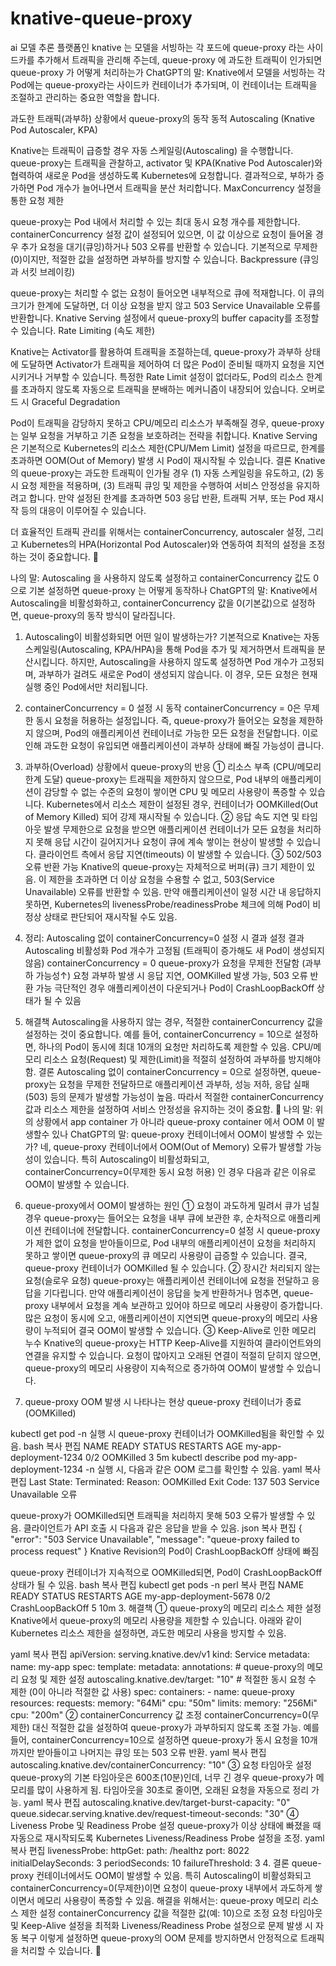 # knative-queue-proxy

ai 모델 추론 플랫폼인 knative 는 모델을 서빙하는 각 포드에 queue-proxy 라는 사이드카를 추가해서 트래픽을 관리해 주는데, queue-proxy 에 과도한 트래픽이 인가되면 queue-proxy 가 어떻게 처리하는가
ChatGPT의 말:
Knative에서 모델을 서빙하는 각 Pod에는 queue-proxy라는 사이드카 컨테이너가 추가되며, 이 컨테이너는 트래픽을 조절하고 관리하는 중요한 역할을 합니다.

과도한 트래픽(과부하) 상황에서 queue-proxy의 동작
동적 Autoscaling (Knative Pod Autoscaler, KPA)

Knative는 트래픽이 급증할 경우 자동 스케일링(Autoscaling) 을 수행합니다.
queue-proxy는 트래픽을 관찰하고, activator 및 KPA(Knative Pod Autoscaler)와 협력하여 새로운 Pod을 생성하도록 Kubernetes에 요청합니다.
결과적으로, 부하가 증가하면 Pod 개수가 늘어나면서 트래픽을 분산 처리합니다.
MaxConcurrency 설정을 통한 요청 제한

queue-proxy는 Pod 내에서 처리할 수 있는 최대 동시 요청 개수를 제한합니다.
containerConcurrency 설정 값이 설정되어 있으면, 이 값 이상으로 요청이 들어올 경우 추가 요청을 대기(큐잉)하거나 503 오류를 반환할 수 있습니다.
기본적으로 무제한(0)이지만, 적절한 값을 설정하면 과부하를 방지할 수 있습니다.
Backpressure (큐잉과 서킷 브레이킹)

queue-proxy는 처리할 수 없는 요청이 들어오면 내부적으로 큐에 적재합니다.
이 큐의 크기가 한계에 도달하면, 더 이상 요청을 받지 않고 503 Service Unavailable 오류를 반환합니다.
Knative Serving 설정에서 queue-proxy의 buffer capacity를 조정할 수 있습니다.
Rate Limiting (속도 제한)

Knative는 Activator를 활용하여 트래픽을 조절하는데, queue-proxy가 과부하 상태에 도달하면 Activator가 트래픽을 제어하여 더 많은 Pod이 준비될 때까지 요청을 지연시키거나 거부할 수 있습니다.
특정한 Rate Limit 설정이 없더라도, Pod의 리소스 한계를 초과하지 않도록 자동으로 트래픽을 분배하는 메커니즘이 내장되어 있습니다.
오버로드 시 Graceful Degradation

Pod이 트래픽을 감당하지 못하고 CPU/메모리 리소스가 부족해질 경우, queue-proxy는 일부 요청을 거부하고 기존 요청을 보호하려는 전략을 취합니다.
Knative Serving은 기본적으로 Kubernetes의 리소스 제한(CPU/Mem Limit) 설정을 따르므로, 한계를 초과하면 OOM(Out of Memory) 발생 시 Pod이 재시작될 수 있습니다.
결론
Knative의 queue-proxy는 과도한 트래픽이 인가될 경우 (1) 자동 스케일링을 유도하고, (2) 동시 요청 제한을 적용하며, (3) 트래픽 큐잉 및 제한을 수행하여 서비스 안정성을 유지하려고 합니다. 만약 설정된 한계를 초과하면 503 응답 반환, 트래픽 거부, 또는 Pod 재시작 등의 대응이 이루어질 수 있습니다.

더 효율적인 트래픽 관리를 위해서는 containerConcurrency, autoscaler 설정, 그리고 Kubernetes의 HPA(Horizontal Pod Autoscaler)와 연동하여 최적의 설정을 조정하는 것이 중요합니다. 🚀

나의 말:
Autoscaling 을 사용하지 않도록 설정하고 containerConcurrency 값도 0 으로 기본 설정하면 queue-proxy 는 어떻게 동작하나
ChatGPT의 말:
Knative에서 Autoscaling을 비활성화하고, containerConcurrency 값을 0(기본값)으로 설정하면, queue-proxy의 동작 방식이 달라집니다.

1. Autoscaling이 비활성화되면 어떤 일이 발생하는가?
기본적으로 Knative는 자동 스케일링(Autoscaling, KPA/HPA)을 통해 Pod을 추가 및 제거하면서 트래픽을 분산시킵니다.
하지만, Autoscaling을 사용하지 않도록 설정하면 Pod 개수가 고정되며, 과부하가 걸려도 새로운 Pod이 생성되지 않습니다.
이 경우, 모든 요청은 현재 실행 중인 Pod에서만 처리됩니다.
2. containerConcurrency = 0 설정 시 동작
containerConcurrency = 0은 무제한 동시 요청을 허용하는 설정입니다.
즉, queue-proxy가 들어오는 요청을 제한하지 않으며, Pod의 애플리케이션 컨테이너로 가능한 모든 요청을 전달합니다.
이로 인해 과도한 요청이 유입되면 애플리케이션이 과부하 상태에 빠질 가능성이 큽니다.
3. 과부하(Overload) 상황에서 queue-proxy의 반응
① 리소스 부족 (CPU/메모리 한계 도달)
queue-proxy는 트래픽을 제한하지 않으므로, Pod 내부의 애플리케이션이 감당할 수 없는 수준의 요청이 쌓이면 CPU 및 메모리 사용량이 폭증할 수 있습니다.
Kubernetes에서 리소스 제한이 설정된 경우, 컨테이너가 OOMKilled(Out of Memory Killed) 되어 강제 재시작될 수 있습니다.
② 응답 속도 지연 및 타임아웃 발생
무제한으로 요청을 받으면 애플리케이션 컨테이너가 모든 요청을 처리하지 못해 응답 시간이 길어지거나 요청이 큐에 계속 쌓이는 현상이 발생할 수 있습니다.
클라이언트 측에서 응답 지연(timeouts) 이 발생할 수 있습니다.
③ 502/503 오류 반환 가능
Knative의 queue-proxy는 자체적으로 버퍼(큐) 크기 제한이 있음.
이 제한을 초과하면 더 이상 요청을 수용할 수 없고, 503(Service Unavailable) 오류를 반환할 수 있음.
만약 애플리케이션이 일정 시간 내 응답하지 못하면, Kubernetes의 livenessProbe/readinessProbe 체크에 의해 Pod이 비정상 상태로 판단되어 재시작될 수도 있음.
4. 정리: Autoscaling 없이 containerConcurrency=0 설정 시 결과
설정	결과
Autoscaling 비활성화	Pod 개수가 고정됨 (트래픽이 증가해도 새 Pod이 생성되지 않음)
containerConcurrency = 0	queue-proxy가 요청을 무제한 전달함 (과부하 가능성↑)
요청 과부하 발생 시	응답 지연, OOMKilled 발생 가능, 503 오류 반환 가능
극단적인 경우	애플리케이션이 다운되거나 Pod이 CrashLoopBackOff 상태가 될 수 있음
5. 해결책
Autoscaling을 사용하지 않는 경우, 적절한 containerConcurrency 값을 설정하는 것이 중요합니다.
예를 들어, containerConcurrency = 10으로 설정하면, 하나의 Pod이 동시에 최대 10개의 요청만 처리하도록 제한할 수 있음.
CPU/메모리 리소스 요청(Request) 및 제한(Limit)을 적절히 설정하여 과부하를 방지해야 함.
결론
Autoscaling 없이 containerConcurrency = 0으로 설정하면, queue-proxy는 요청을 무제한 전달하므로 애플리케이션 과부하, 성능 저하, 응답 실패(503) 등의 문제가 발생할 가능성이 높음.
따라서 적절한 containerConcurrency 값과 리소스 제한을 설정하여 서비스 안정성을 유지하는 것이 중요함. 🚀
나의 말:
위의 상황에서 app container 가 아니라 queue-proxy container 에서 OOM 이 발생할수 있나
ChatGPT의 말:
queue-proxy 컨테이너에서 OOM이 발생할 수 있는가?
네, queue-proxy 컨테이너에서 OOM(Out of Memory) 오류가 발생할 가능성이 있습니다.
특히 Autoscaling이 비활성화되고, containerConcurrency=0(무제한 동시 요청 허용) 인 경우 다음과 같은 이유로 OOM이 발생할 수 있습니다.

1. queue-proxy에서 OOM이 발생하는 원인
① 요청이 과도하게 밀려서 큐가 넘칠 경우
queue-proxy는 들어오는 요청을 내부 큐에 보관한 후, 순차적으로 애플리케이션 컨테이너에 전달합니다.
containerConcurrency=0 설정 시 queue-proxy가 제한 없이 요청을 받아들이므로, Pod 내부의 애플리케이션이 요청을 처리하지 못하고 쌓이면 queue-proxy의 큐 메모리 사용량이 급증할 수 있습니다.
결국, queue-proxy 컨테이너가 OOMKilled 될 수 있습니다.
② 장시간 처리되지 않는 요청(슬로우 요청)
queue-proxy는 애플리케이션 컨테이너에 요청을 전달하고 응답을 기다립니다.
만약 애플리케이션이 응답을 늦게 반환하거나 멈추면, queue-proxy 내부에서 요청을 계속 보관하고 있어야 하므로 메모리 사용량이 증가합니다.
많은 요청이 동시에 오고, 애플리케이션이 지연되면 queue-proxy의 메모리 사용량이 누적되어 결국 OOM이 발생할 수 있습니다.
③ Keep-Alive로 인한 메모리 누수
Knative의 queue-proxy는 HTTP Keep-Alive를 지원하여 클라이언트와의 연결을 유지할 수 있습니다.
요청이 많아지고 오래된 연결이 적절히 닫히지 않으면, queue-proxy의 메모리 사용량이 지속적으로 증가하여 OOM이 발생할 수 있습니다.
2. queue-proxy OOM 발생 시 나타나는 현상
queue-proxy 컨테이너가 종료(OOMKilled)

kubectl get pod -n <namespace> 실행 시 queue-proxy 컨테이너가 OOMKilled됨을 확인할 수 있음.
bash
복사
편집
NAME                            READY   STATUS      RESTARTS   AGE
my-app-deployment-1234          0/2     OOMKilled   3          5m
kubectl describe pod my-app-deployment-1234 -n <namespace> 실행 시, 다음과 같은 OOM 로그를 확인할 수 있음.
yaml
복사
편집
Last State: 
  Terminated:
    Reason:       OOMKilled
    Exit Code:    137
503 Service Unavailable 오류

queue-proxy가 OOMKilled되면 트래픽을 처리하지 못해 503 오류가 발생할 수 있음.
클라이언트가 API 호출 시 다음과 같은 응답을 받을 수 있음.
json
복사
편집
{
  "error": "503 Service Unavailable",
  "message": "queue-proxy failed to process request"
}
Knative Revision의 Pod이 CrashLoopBackOff 상태에 빠짐

queue-proxy 컨테이너가 지속적으로 OOMKilled되면, Pod이 CrashLoopBackOff 상태가 될 수 있음.
bash
복사
편집
kubectl get pods -n <namespace>
perl
복사
편집
NAME                              READY   STATUS             RESTARTS   AGE
my-app-deployment-5678            0/2     CrashLoopBackOff   5          10m
3. 해결책
① queue-proxy의 메모리 리소스 제한 설정
Knative에서 queue-proxy의 메모리 사용량을 제한할 수 있습니다.
아래와 같이 Kubernetes 리소스 제한을 설정하면, 과도한 메모리 사용을 방지할 수 있음.

yaml
복사
편집
apiVersion: serving.knative.dev/v1
kind: Service
metadata:
  name: my-app
spec:
  template:
    metadata:
      annotations:
        # queue-proxy의 메모리 요청 및 제한 설정
        autoscaling.knative.dev/target: "10"  # 적절한 동시 요청 수 제한 (0이 아니라 적절한 값 사용)
    spec:
      containers:
        - name: queue-proxy
          resources:
            requests:
              memory: "64Mi"
              cpu: "50m"
            limits:
              memory: "256Mi"
              cpu: "200m"
② containerConcurrency 값 조정
containerConcurrency=0(무제한) 대신 적절한 값을 설정하여 queue-proxy가 과부하되지 않도록 조절 가능.
예를 들어, containerConcurrency=10으로 설정하면 queue-proxy가 동시 요청을 10개까지만 받아들이고 나머지는 큐잉 또는 503 오류 반환.
yaml
복사
편집
autoscaling.knative.dev/containerConcurrency: "10"
③ 요청 타임아웃 설정
queue-proxy의 기본 타임아웃은 600초(10분)인데, 너무 긴 경우 queue-proxy가 메모리를 많이 사용하게 됨.
타임아웃을 30초로 줄이면, 오래된 요청을 자동으로 정리 가능.
yaml
복사
편집
autoscaling.knative.dev/target-burst-capacity: "0"
queue.sidecar.serving.knative.dev/request-timeout-seconds: "30"
④ Liveness Probe 및 Readiness Probe 설정
queue-proxy가 이상 상태에 빠졌을 때 자동으로 재시작되도록 Kubernetes Liveness/Readiness Probe 설정을 조정.
yaml
복사
편집
livenessProbe:
  httpGet:
    path: /healthz
    port: 8022
  initialDelaySeconds: 3
  periodSeconds: 10
  failureThreshold: 3
4. 결론
queue-proxy 컨테이너에서도 OOM이 발생할 수 있음.
특히 Autoscaling이 비활성화되고 containerConcurrency=0(무제한)이면 요청이 queue-proxy 내부에서 과도하게 쌓이면서 메모리 사용량이 폭증할 수 있음.
해결을 위해서는:
queue-proxy 메모리 리소스 제한 설정
containerConcurrency 값을 적절한 값(예: 10)으로 조정
요청 타임아웃 및 Keep-Alive 설정을 최적화
Liveness/Readiness Probe 설정으로 문제 발생 시 자동 복구
이렇게 설정하면 queue-proxy의 OOM 문제를 방지하면서 안정적으로 트래픽을 처리할 수 있습니다. 🚀